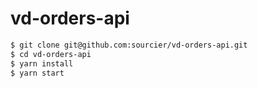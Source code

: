 # vd-orders-api

```bash
$ git clone git@github.com:sourcier/vd-orders-api.git
$ cd vd-orders-api
$ yarn install
$ yarn start
```
